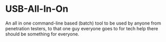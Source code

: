 # USB-All-In-On
An all in one command-line based (batch) tool to be used by anyone from penetration testers, to that one guy everyone goes to for tech help there should be something for everyone.
